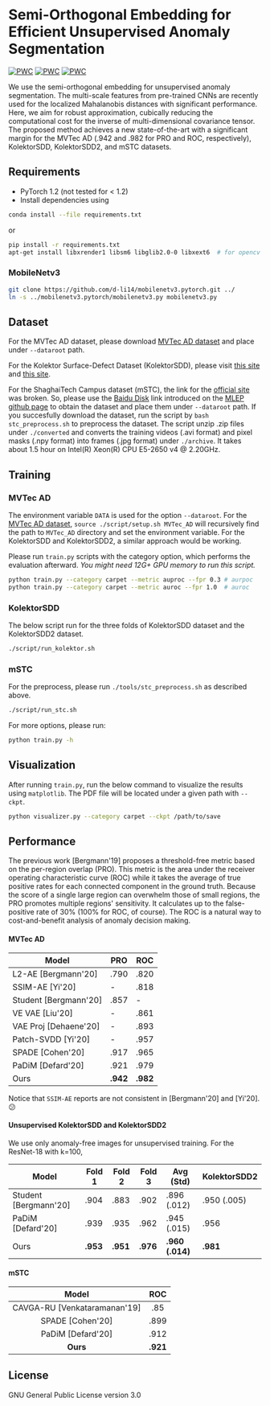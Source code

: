 # Semi-Orthogonal Embedding for Efficient Unsupervised Anomaly Segmentation

[![PWC](https://img.shields.io/endpoint.svg?url=https://paperswithcode.com/badge/semi-orthogonal-embedding-for-efficient/anomaly-detection-on-mvtec-ad)](https://paperswithcode.com/sota/anomaly-detection-on-mvtec-ad?p=semi-orthogonal-embedding-for-efficient)
[![PWC](https://img.shields.io/endpoint.svg?url=https://paperswithcode.com/badge/semi-orthogonal-embedding-for-efficient/unsupervised-anomaly-detection-on-kolektorsdd)](https://paperswithcode.com/sota/unsupervised-anomaly-detection-on-kolektorsdd?p=semi-orthogonal-embedding-for-efficient)
[![PWC](https://img.shields.io/endpoint.svg?url=https://paperswithcode.com/badge/semi-orthogonal-embedding-for-efficient/unsupervised-anomaly-detection-on)](https://paperswithcode.com/sota/unsupervised-anomaly-detection-on?p=semi-orthogonal-embedding-for-efficient)

We use the semi-orthogonal embedding for unsupervised anomaly segmentation. The multi-scale features from pre-trained CNNs are recently used for the localized Mahalanobis distances with significant performance. Here, we aim for robust approximation, cubically reducing the computational cost for the inverse of multi-dimensional covariance tensor. The proposed method achieves a new state-of-the-art with a significant margin for the MVTec AD (.942 and .982 for PRO and ROC, respectively), KolektorSDD, KolektorSDD2, and mSTC datasets.

## Requirements

- PyTorch 1.2 (not tested for < 1.2)
- Install dependencies using

```bash
conda install --file requirements.txt
```

or 

```bash
pip install -r requirements.txt
apt-get install libxrender1 libsm6 libglib2.0-0 libxext6  # for opencv
```

### MobileNetv3

```bash
git clone https://github.com/d-li14/mobilenetv3.pytorch.git ../
ln -s ../mobilenetv3.pytorch/mobilenetv3.py mobilenetv3.py
```

## Dataset

For the MVTec AD dataset, please download [MVTec AD dataset](ftp://guest:GU.205dldo@ftp.softronics.ch/mvtec_anomaly_detection/mvtec_anomaly_detection.tar.xz) and place under `--dataroot` path.

For the Kolektor Surface-Defect Dataset (KolektorSDD), please visit [this site](http://www.vicos.si/Downloads/KolektorSDD) and [this site](http://www.vicos.si/Downloads/KolektorSDD2).

For the ShaghaiTech Campus dataset (mSTC), the link for the [official site](https://svip-lab.github.io/dataset/campus_dataset.html) was broken. So, please use the [Baidu Disk](https://pan.baidu.com/s/1j0TEt-2Dw3kcfdX-LCF0YQ#list/path=%2Fdatasets%2FShanghaiTechDataset) link introduced on the [MLEP github page](https://github.com/svip-lab/MLEP) to obtain the dataset and place them under `--dataroot` path. 
If you succesfully download the dataset, run the script by `bash stc_preprocess.sh` to preprocess the dataset. The script unzip .zip files under `./converted` and converts the training videos (.avi format) and pixel masks (.npy format) into frames (.jpg format) under `./archive`. It takes about 1.5 hour on Intel(R) Xeon(R) CPU E5-2650 v4 @ 2.20GHz.

## Training

### MVTec AD

The environment variable `DATA` is used for the option `--dataroot`. For the [MVTec AD dataset](https://www.mvtec.com/company/research/datasets/mvtec-ad/), `source ./script/setup.sh MVTec_AD` will recursively find the path to `MVTec_AD` directory and set the environment variable.
For the KolektorSDD and KolektorSDD2, a similar approach would be working.

Please run `train.py` scripts with the category option, which performs the evaluation afterward. *You might need 12G+ GPU memory to run this script.*

```bash
python train.py --category carpet --metric auproc --fpr 0.3 # aurpoc
python train.py --category carpet --metric auroc --fpr 1.0  # auroc
```

### KolektorSDD

The below script run for the three folds of KolektorSDD dataset and the KolektorSDD2 dataset.

```bash
./script/run_kolektor.sh
```

### mSTC

For the preprocess, please run `./tools/stc_preprocess.sh` as described above.

```bash
./script/run_stc.sh
```

For more options, please run:

```bash
python train.py -h
```

## Visualization

After running `train.py`, run the below command to visualize the results using `matplotlib`. The PDF file will be located under a given path with `--ckpt`.

```bash
python visualizer.py --category carpet --ckpt /path/to/save
```

## Performance

The previous work [Bergmann'19] proposes a threshold-free metric based on the per-region overlap (PRO). This metric is the area under the receiver operating characteristic curve (ROC) while it takes the average of true positive rates for each connected component in the ground truth. Because the score of a single large region can overwhelm those of small regions, the PRO promotes multiple regions' sensitivity. It calculates up to the false-positive rate of 30% (100% for ROC, of course). The ROC is a natural way to cost-and-benefit analysis of anomaly decision making.

#### MVTec AD

Model                 |   PRO   |   ROC
----------------------|---------|---------
L2-AE [Bergmann'20]   |  .790   |  .820
SSIM-AE [Yi'20]       |    -    |  .818
Student [Bergmann'20] |  .857   |    -
VE VAE [Liu'20]       |    -    |  .861
VAE Proj [Dehaene'20] |    -    |  .893
Patch-SVDD [Yi'20]    |    -    |  .957
SPADE [Cohen'20]      |  .917   |  .965
PaDiM [Defard'20]     |  .921   |  .979
Ours                  |**.942** | **.982**

Notice that `SSIM-AE` reports are not consistent in [Bergmann'20] and [Yi'20]. :confused:

#### Unsupervised KolektorSDD and KolektorSDD2

We use only anomaly-free images for unsupervised training. For the ResNet-18 with k=100,

Model                 | Fold 1 | Fold 2 | Fold 3 | Avg (Std)     | KolektorSDD2
----------------------|--------|--------|--------|---------------|--------------
Student [Bergmann'20] | .904   | .883   | .902   | .896 (.012)   | .950 (.005)
PaDiM [Defard'20]     | .939   | .935   | .962   | .945 (.015)   | .956
Ours                  |**.953**|**.951**|**.976**|**.960 (.014)**|**.981**

#### mSTC

|             Model            |    ROC   |
|:----------------------------:|:--------:|
| CAVGA-RU [Venkataramanan'19] |    .85   |
|       SPADE [Cohen'20]       |   .899   |
|       PaDiM [Defard'20]      |   .912   |
|           **Ours**           | **.921** |

## License

GNU General Public License version 3.0

